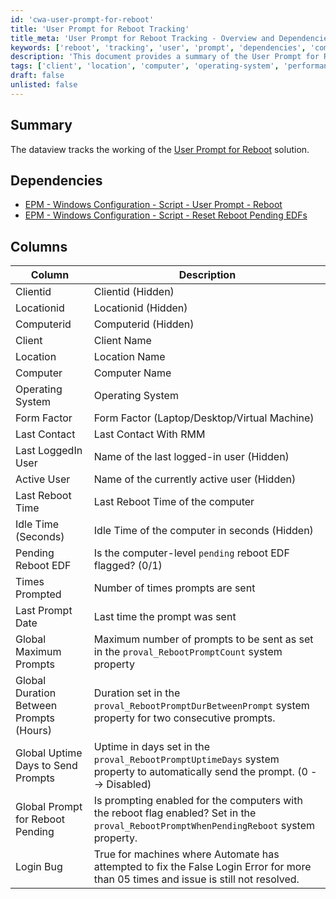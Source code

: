 ```yaml
---
id: 'cwa-user-prompt-for-reboot'
title: 'User Prompt for Reboot Tracking'
title_meta: 'User Prompt for Reboot Tracking - Overview and Dependencies'
keywords: ['reboot', 'tracking', 'user', 'prompt', 'dependencies', 'computer', 'system', 'property']
description: 'This document provides a summary of the User Prompt for Reboot solution, detailing its dependencies, the columns tracked in the dataview, and the specific attributes related to computer reboot prompts. It covers critical information such as the number of prompts sent, last reboot time, and system properties that govern the behavior of the reboot prompts.'
tags: ['client', 'location', 'computer', 'operating-system', 'performance', 'security', 'setup']
draft: false
unlisted: false
---
```

## Summary

The dataview tracks the working of the [User Prompt for Reboot](https://proval.itglue.com/DOC-5078775-9088563) solution.

## Dependencies

- [EPM - Windows Configuration - Script - User Prompt - Reboot](https://proval.itglue.com/DOC-5078775-9076644)
- [EPM - Windows Configuration - Script - Reset Reboot Pending EDFs](https://proval.itglue.com/DOC-5078775-9077421)

## Columns

| Column                                | Description                                                                                                           |
|---------------------------------------|-----------------------------------------------------------------------------------------------------------------------|
| Clientid                              | Clientid (Hidden)                                                                                                   |
| Locationid                            | Locationid (Hidden)                                                                                                 |
| Computerid                            | Computerid (Hidden)                                                                                                 |
| Client                                | Client Name                                                                                                         |
| Location                              | Location Name                                                                                                       |
| Computer                              | Computer Name                                                                                                       |
| Operating System                      | Operating System                                                                                                    |
| Form Factor                           | Form Factor (Laptop/Desktop/Virtual Machine)                                                                        |
| Last Contact                          | Last Contact With RMM                                                                                               |
| Last LoggedIn User                   | Name of the last logged-in user (Hidden)                                                                            |
| Active User                           | Name of the currently active user (Hidden)                                                                          |
| Last Reboot Time                     | Last Reboot Time of the computer                                                                                   |
| Idle Time (Seconds)                  | Idle Time of the computer in seconds (Hidden)                                                                      |
| Pending Reboot EDF                    | Is the computer-level `pending` reboot EDF flagged? (0/1)                                                          |
| Times Prompted                        | Number of times prompts are sent                                                                                     |
| Last Prompt Date                      | Last time the prompt was sent                                                                                        |
| Global Maximum Prompts                | Maximum number of prompts to be sent as set in the `proval_RebootPromptCount` system property                       |
| Global Duration Between Prompts (Hours)| Duration set in the `proval_RebootPromptDurBetweenPrompt` system property for two consecutive prompts.              |
| Global Uptime Days to Send Prompts    | Uptime in days set in the `proval_RebootPromptUptimeDays` system property to automatically send the prompt. (0 --> Disabled) |
| Global Prompt for Reboot Pending      | Is prompting enabled for the computers with the reboot flag enabled? Set in the `proval_RebootPromptWhenPendingReboot` system property. |
| Login Bug                             | True for machines where Automate has attempted to fix the False Login Error for more than 05 times and issue is still not resolved. |




